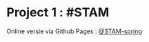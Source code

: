 # Project 1 : #STAM

Online versie via Github Pages : [@STAM-spring](https://pgm-2425-atwork-1.github.io/project-1-pgm-akdeniaz/)